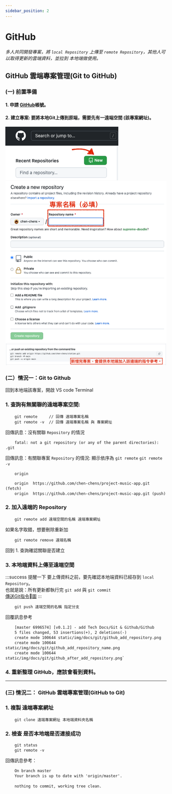 ```yaml
---
sidebar_position: 2
---
```


# GitHub
*多人共同開發專案，將 `local Repository` 上傳至 `remote Repository`，其他人可以取得更新的雲端資料，並拉到 本地端做使用。*

## GitHub 雲端專案管理(Git to GitHub)
### (一) 前置準備
#### 1. 申請 [GitHub](https://github.com/)帳號。
#### 2. 建立專案: 要將本地Git上傳到原端，需要先有一遠端空間 (該專案網址)。<br/>
![新增專案](../../static/img/docs/git/github_add_repository.png)
![專案名稱必填](../../static/img/docs/git/github_add_repository_name.png)
![新增遠端專案後，git 要加入該遠端空間的指令參考](../../static/img/docs/git/github_after_add_repository.png)

### (二）情況一：Git to Github
回到本地端該專案，開啟 VS code Terminal
### 1. 查詢有無關聯的遠端專案空間:
```
    git remote     // 回傳 遠端專案名稱
    git remote -v  // 回傳 遠端專案名稱 與 專案網址
```
回傳訊息：沒有關聯 `Repository` 的情況
```
    fatal: not a git repository (or any of the parent directories): .git
```
回傳訊息：有關聯專案 `Repository` 的情況: 顯示依序為 `git remote` `git remote -v`
```
    origin
```
```
    origin  https://github.com/chen-chens/project-music-app.git (fetch)
    origin  https://github.com/chen-chens/project-music-app.git (push)
```

### 2. 加入遠端的 Repository
```
    git remote add 遠端空間的名稱 遠端專案網址
```
如果名字取錯，想要刪除重新加
```
    git remote remove 遠端名稱
```
回到 1. 查詢確認關聯是否建立

### 3. 本地端資料上傳至遠端空間
:::success 提醒一下
要上傳資料之前，要先確認本地端資料已經存到 `local Repository`。<br/>
也就是說：所有更新都執行完 `git add` 與 `git commit`<br/>
[傳送Git指令圖](./git_intro.md#常見指令圖)
:::
```
    git push 遠端空間的名稱 指定分支
```
回覆訊息參考
```
    [master 6996574] [v0.1.2] - add Tech Docs/Git & Github/Github
    5 files changed, 53 insertions(+), 2 deletions(-)
    create mode 100644 static/img/docs/git/github_add_repository.png
    create mode 100644 static/img/docs/git/github_add_repository_name.png
    create mode 100644 static/img/docs/git/github_after_add_repository.png`
```

### 4. 重新整理 GitHub，應該會看到資料。
---

### (三) 情況二： GitHub 雲端專案管理(GitHub to Git)
### 1. 複製 遠端專案網址

```
    git clone 遠端專案網址 本地端資料夾名稱
```

### 2. 檢查 是否本地端是否連接成功

```
    git status
    git remote -v
```

回傳訊息參考：

```
    On branch master
    Your branch is up to date with 'origin/master'.

    nothing to commit, working tree clean.
```

### 
